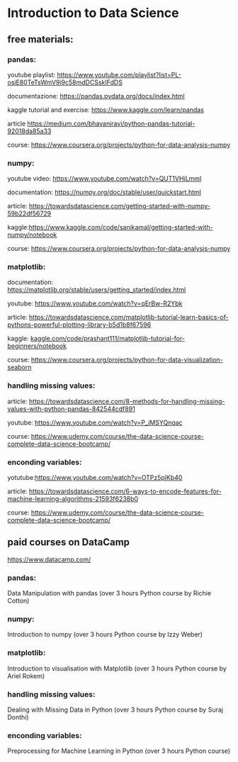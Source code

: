 # Introduction to Data Science

## free materials:

### pandas:
youtube playlist: https://www.youtube.com/playlist?list=PL-osiE80TeTsWmV9i9c58mdDCSskIFdDS

documentazione: https://pandas.pydata.org/docs/index.html

kaggle tutorial and exercise: https://www.kaggle.com/learn/pandas

article https://medium.com/bhavaniravi/python-pandas-tutorial-92018da85a33

course: https://www.coursera.org/projects/python-for-data-analysis-numpy


### numpy:
youtube video: https://www.youtube.com/watch?v=QUT1VHiLmmI

documentation: https://numpy.org/doc/stable/user/quickstart.html

article: https://towardsdatascience.com/getting-started-with-numpy-59b22df56729

kaggle:https://www.kaggle.com/code/sanikamal/getting-started-with-numpy/notebook

course: https://www.coursera.org/projects/python-for-data-analysis-numpy

### matplotlib:
documentation: https://matplotlib.org/stable/users/getting_started/index.html

youtube: https://www.youtube.com/watch?v=qErBw-R2Ybk

article: https://towardsdatascience.com/matplotlib-tutorial-learn-basics-of-pythons-powerful-plotting-library-b5d1b8f67596

kaggle: [kaggle.com/code/prashant111/matplotlib-tutorial-for-beginners/notebook](https://www.kaggle.com/code/prashant111/matplotlib-tutorial-for-beginners/notebook)


course: https://www.coursera.org/projects/python-for-data-visualization-seaborn

### handling missing values:

article: https://towardsdatascience.com/8-methods-for-handling-missing-values-with-python-pandas-842544cdf891

youtube: https://www.youtube.com/watch?v=P_iMSYQnqac

course: https://www.udemy.com/course/the-data-science-course-complete-data-science-bootcamp/

### enconding variables:
yotutube:https://www.youtube.com/watch?v=OTPz5plKb40

article: https://towardsdatascience.com/6-ways-to-encode-features-for-machine-learning-algorithms-21593f6238b0

course: https://www.udemy.com/course/the-data-science-course-complete-data-science-bootcamp/

## paid courses on DataCamp
https://www.datacamp.com/

### pandas:
Data Manipulation with pandas (over 3 hours Python course by Richie Cotton)

### numpy:
Introduction to numpy (over 3 hours Python course by Izzy Weber)

### matplotlib:
Introduction to visualisation with Matplotlib (over 3 hours Python course by Ariel Rokem)

### handling missing values:
Dealing with Missing Data in Python (over 3 hours Python course by Suraj Donthi)

### enconding variables:
Preprocessing for Machine Learning in Python (over 3 hours Python course)